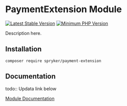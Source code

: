 # PaymentExtension Module
[![Latest Stable Version](https://poser.pugx.org/spryker/payment-extension/v/stable.svg)](https://packagist.org/packages/spryker/payment-extension)
[![Minimum PHP Version](https://img.shields.io/badge/php-%3E%3D%207.4-8892BF.svg)](https://php.net/)

Description here.

## Installation

```
composer require spryker/payment-extension
```

## Documentation

todo:: Updata link below

[Module Documentation](https://docs.spryker.com)
